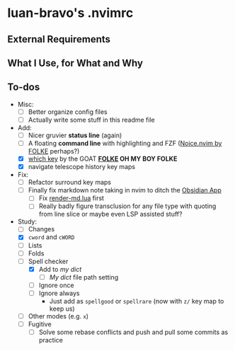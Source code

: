 # luan-bravo's .nvimrc

## External Requirements

## What I Use, for What and Why

## To-dos
- Misc:
    - [ ] Better organize config files
    - [ ] Actually write some stuff in this readme file
- Add:
    - [ ] Nicer gruvier **status line** (again)
    - [ ] A floating **command line** with highlighting and FZF ([Noice.nvim by FOLKE](https://github.com/folke/noice.nvim) perhaps?)
    - [x] [which key](https://github.com/folke/which-key.nvim) by the GOAT **[FOLKE](https://github.com/folke) OH MY BOY FOLKE**
    - [x] navigate telescope history key maps
- Fix:
    - [ ] Refactor surround key maps
    - [ ] Finally fix markdown note taking in nvim to ditch the [Obsidian App]()
        - [ ] Fix [render-md.lua](./lua/theprimeagen/unused/render-md.lua) first
        - [ ] Really badly figure transclusion for any file type with quoting from line slice or maybe even LSP assisted stuff?
- Study:
    - [ ] Changes
    - [x] `cword` and `cWORD`
    - [ ] Lists
    - [ ] Folds
    - [ ] Spell checker
        - [x] Add to *my dict*
            - [ ] *My dict* file path setting
        - [ ] Ignore once
        - [ ] Ignore always
            - Just add as `spellgood` or `spellrare` (now with `z/` key map to keep us)
    - [ ] Other modes (e.g. `x`)
    - [ ] Fugitive
        - [ ] Solve some rebase conflicts and push and pull some commits as practice
